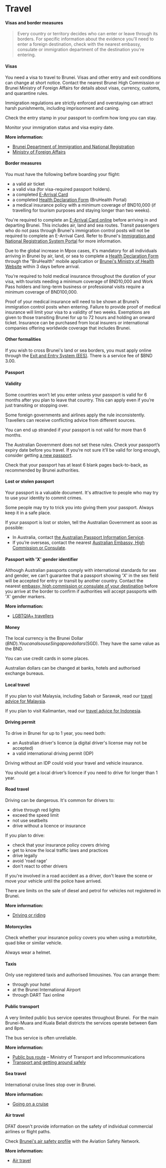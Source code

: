 # Travel

#### Visas and border measures

> Every country or territory decides who can enter or leave through its borders. For specific information about the evidence you'll need to enter a foreign destination, check with the nearest embassy, consulate or immigration department of the destination you're entering.

#### Visas

You need a visa to travel to Brunei. Visas and other entry and exit conditions can change at short notice. Contact the nearest Brunei High Commission or Brunei Ministry of Foreign Affairs for details about visas, currency, customs, and quarantine rules.

Immigration regulations are strictly enforced and overstaying can attract harsh punishments, including imprisonment and caning.

Check the entry stamp in your passport to confirm how long you can stay.

Monitor your immigration status and visa expiry date.

**More information:**

* [Brunei Department of Immigration and National Registration](https://www.immigration.gov.bn/Theme/Home.aspx)
* [Ministry of Foreign Affairs](https://www.mfa.gov.bn/site/home.aspx)

#### Border measures

You must have the following before boarding your flight:

* a valid air ticket
* a valid visa (for visa-required passport holders).
* a completed [E-Arrival Card](https://www.imm.gov.bn/)
* a completed [Health Declaration Form](https://www.healthinfo.gov.bn/travel#/home) (BruHealth Portal)
* a medical insurance policy with a minimum coverage of BND10,000 (if travelling for tourism purposes and staying longer than two weeks).

You're required to complete an [E-Arrival Card online](https://www.imm.gov.bn/) before arriving in and departing Brunei. This includes air, land and sea routes. Transit passengers who do not pass through Brunei's immigration control posts will not be required to complete an E-Arrival Card. Refer to Brunei's [Immigration and National Registration System Portal](https://www.imm.gov.bn/) for more information.

Due to the global increase in Mpox cases, it's mandatory for all individuals arriving in Brunei by air, land, or sea to complete a [Health Declaration Form](https://www.healthinfo.gov.bn/travel.#/home) through the "BruHealth" mobile application or [Brunei's Ministry of Health Website](https://www.healthinfo.gov.bn/travel.) within 3 days before arrival.

You’re required to hold medical insurance throughout the duration of your visa, with tourists needing a minimum coverage of BND10,000 and Work Pass holders and long-term business or professional visits require a minimum coverage of BND100,000. 

Proof of your medical insurance will need to be shown at Brunei’s immigration control posts when entering. Failure to provide proof of medical insurance will limit your visa to a validity of two weeks. Exemptions are given to those transiting Brunei for up to 72 hours and holding an onward ticket. Insurance can be purchased from local insurers or international companies offering worldwide coverage that includes Brunei.

#### Other formalities

If you wish to cross Brunei's land or sea borders, you must apply online through the [Exit and Entry System (EES)](https://login.bdnsw.gov.bn/ees/user/login). There is a service fee of $BND 3.00.

#### Passport

#### Validity

Some countries won’t let you enter unless your passport is valid for 6 months after you plan to leave that country. This can apply even if you’re just transiting or stopping over.

Some foreign governments and airlines apply the rule inconsistently. Travellers can receive conflicting advice from different sources.

You can end up stranded if your passport is not valid for more than 6 months.

The Australian Government does not set these rules. Check your passport’s expiry date before you travel. If you’re not sure it’ll be valid for long enough, consider getting [a new passport](/consular-services/passport-services "Passport services").

Check that your passport has at least 6 blank pages back-to-back, as recommended by Brunei authorities.

#### Lost or stolen passport

Your passport is a valuable document. It's attractive to people who may try to use your identity to commit crimes.

Some people may try to trick you into giving them your passport. Always keep it in a safe place.

If your passport is lost or stolen, tell the Australian Government as soon as possible:

* In Australia, contact [the Australian Passport Information Service](https://www.passports.gov.au/contact-us).
* If you’re overseas, contact the nearest [Australian Embassy, High Commission or Consulate](http://dfat.gov.au/about-us/our-locations/missions/Pages/our-embassies-and-consulates-overseas.aspx).

#### Passport with 'X' gender identifier

Although Australian passports comply with international standards for sex and gender, we can't guarantee that a passport showing 'X' in the sex field will be accepted for entry or transit by another country. Contact the nearest [embassy, high commission or consulate of your destination](https://protocol.dfat.gov.au/Public/MissionsInAustralia) before you arrive at the border to confirm if authorities will accept passports with 'X' gender markers.

**More information:**

* [LGBTQIA+ travellers](https://www.smartraveller.gov.au/before-you-go/who-you-are/LGBTI)

#### Money

The local currency is the Brunei Dollar ($BND). You can also use Singapore dollars ($SGD). They have the same value as the BND.

You can use credit cards in some places.

Australian dollars can be changed at banks, hotels and authorised exchange bureaus.

#### Local travel

If you plan to visit Malaysia, including Sabah or Sarawak, read our [travel advice for Malaysia](/destinations/asia/malaysia "Malaysia").

If you plan to visit Kalimantan, read our [travel advice for Indonesia](/destinations/asia/indonesia "Indonesia").

#### Driving permit

To drive in Brunei for up to 1 year, you need both:

* an Australian driver's licence (a digital driver's license may not be accepted)
* a valid international driving permit (IDP)

Driving without an IDP could void your travel and vehicle insurance.

You should get a local driver’s licence if you need to drive for longer than 1 year.

#### Road travel

Driving can be dangerous. It's common for drivers to:

* drive through red lights
* exceed the speed limit
* not use seatbelts
* drive without a licence or insurance

If you plan to drive:

* check that your insurance policy covers driving
* get to know the local traffic laws and practices
* drive legally
* avoid 'road rage'
* don't react to other drivers

If you're involved in a road accident as a driver, don't leave the scene or move your vehicle until the police have arrived.

There are limits on the sale of diesel and petrol for vehicles not registered in Brunei.

**More information:**

* [Driving or riding](/before-you-go/getting-around/road-safety "Road safety")

#### Motorcycles

Check whether your insurance policy covers you when using a motorbike, quad bike or similar vehicle.

Always wear a helmet.

#### Taxis

Only use registered taxis and authorised limousines. You can arrange them:

* through your hotel
* at the Brunei International Airport
* through DART Taxi online

#### Public transport

A very limited public bus service operates throughout Brunei.  For the main Brunei-Muara and Kuala Belait districts the services operate between 6am and 8pm.

The bus service is often unreliable.

**More information:**

* [Public bus route](https://www.jpd.gov.bn/SitePages/PUBLIC%20BUS%20ROUTE.aspx) – Ministry of Transport and Infocommunications
* [Transport and getting around safely](/before-you-go/getting-around "Getting around")

#### Sea travel

International cruise lines stop over in Brunei.

**More information:**

* [Going on a cruise](/before-you-go/getting-around/cruises "Going on a cruise")

#### Air travel

DFAT doesn't provide information on the safety of individual commercial airlines or flight paths.

Check [Brunei's air safety profile](http://aviation-safety.net/database/country/country.php?id=V8) with the Aviation Safety Network.

**More information:**

* [Air travel](/before-you-go/getting-around/air-travel "Travelling by air")